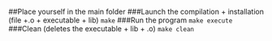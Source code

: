 ##Place yourself in the main folder
###Launch the compilation + installation (file +.o + executable + lib)
`make`
###Run the program
`make execute`
###Clean (deletes the executable + lib + .o)
`make clean`